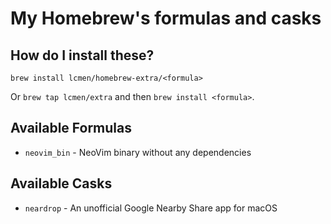 # My Homebrew's formulas and casks

## How do I install these?

`brew install lcmen/homebrew-extra/<formula>`

Or `brew tap lcmen/extra` and then `brew install <formula>`.

## Available Formulas

* `neovim_bin` - NeoVim binary without any dependencies

## Available Casks

* `neardrop` - An unofficial Google Nearby Share app for macOS
